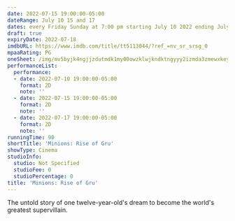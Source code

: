 ```yaml
---
date: 2022-07-15 19:00:00-05:00
dateRange: July 10 15 and 17
dates: every Friday Sunday at 7:00 pm starting July 10 2022 ending July 17 2022
draft: true
expiryDate: 2022-07-18
imdbURL: https://www.imdb.com/title/tt5113044/?ref_=nv_sr_srsg_0
mpaaRating: PG
oneSheet: /img/mv5byjk4ngjjzdutmdk1my00owzklwjkndktngyyy2izmda3zmewxkeyxkfqcgdeqxvymtkxnjuynq-._v1_.jpg
performanceList:
  performance:
  - date: 2022-07-10 19:00:00-05:00
    format: 2D
    note: ''
  - date: 2022-07-15 19:00:00-05:00
    format: 2D
    note: ''
  - date: 2022-07-17 19:00:00-05:00
    format: 2D
    note: ''
runningTime: 90
shortTitle: 'Minions: Rise of Gru'
showType: Cinema
studioInfo:
  studio: Not Specified
  studioFee: 0
  studioPercentage: 0
title: 'Minions: Rise of Gru'
---
```


The untold story of one twelve-year-old's dream to become the world's greatest supervillain.